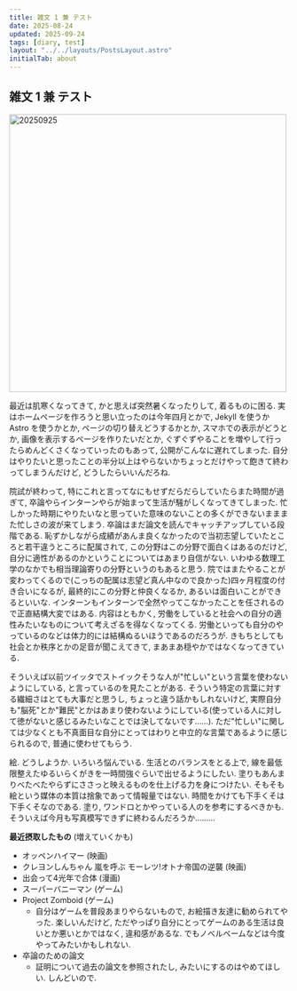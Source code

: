```yaml
---
title: 雑文 1 兼 テスト
date: 2025-08-24
updated: 2025-09-24
tags: [diary, test]
layout: "../../layouts/PostsLayout.astro"
initialTab: about
---
```


## 雑文 1 兼 テスト

<img src="../../images/pics/20250925.jpg" alt="20250925" width="500">

最近は肌寒くなってきて, かと思えば突然暑くなったりして, 着るものに困る. 実はホームページを作ろうと思い立ったのは今年四月とかで, Jekyll を使うか Astro を使うかとか, ページの切り替えどうするかとか, スマホでの表示がどうとか, 画像を表示するページを作りたいだとか, ぐずぐずやることを増やして行ったらめんどくさくなっていったのもあって, 公開がこんなに遅れてしまった. 自分はやりたいと思ったことの半分以上はやらないかちょっとだけやって飽きて終わってしまうんだけど, どうしたらいいんだろね. 

院試が終わって, 特にこれと言ってなにもせずだらだらしていたらまた時間が過ぎて, 卒論やらインターンやらが始まって生活が騒がしくなってきてしまった. 忙しかった時期にやりたいなと思っていた意味のないことの多くができないまままた忙しさの波が来てしまう. 卒論はまだ論文を読んでキャッチアップしている段階である. 恥ずかしながら成績があんま良くなかったので当初志望していたところと若干違うところに配属されて, この分野はこの分野で面白くはあるのだけど, 自分に適性があるのかということについてはあまり自信がない. いわゆる数理工学のなかでも相当理論寄りの分野というのもあると思う. 院ではまたやることが変わってくるので(こっちの配属は志望ど真ん中なので良かった)四ヶ月程度の付き合いになるが, 最終的にこの分野と仲良くなるか, あるいは面白いことができるといいな. インターンもインターンで全然やってこなかったことを任されるので正直結構大変ではある. 内容はともかく, 労働をしていると社会への自分の適性みたいなものについて考えざるを得なくなってくる. 労働といっても自分のやっているのなどは体力的には結構ぬるいほうであるのだろうが. きもちとしても社会とか秩序とかの足音が聞こえてきて, まあまあ穏やかではなくなってきている. 

そういえば以前ツイッタでストイックそうな人が"忙しい"という言葉を使わないようにしている, と言っているのを見たことがある. そういう特定の言葉に対する繊細さはとても大事だと思うし, ちょっと違う話かもしれないけど, 実際自分も"脳死"とか"難民"とかはあまり使わないようにしている(使っている人に対して徳がないと感じるみたいなことでは決してないです……). ただ"忙しい"に関しては少なくとも不真面目な自分にとってはわりと中立的な言葉であるように感じられるので, 普通に使わせてもらう. 

絵. どうしようか. いろいろ悩んでいる. 生活とのバランスをとる上で, 線を最低限整えたゆるいらくがきを一時間強ぐらいで出せるようにしたい. 塗りもあんまりべたべたやらずにささっと映えるものを仕上げる力を身につけたい. そもそも絵という媒体の本質は捨象であって情報量ではない. 時間をかけても下手くそは下手くそなのである. 塗り, ワンドロとかやっている人のを参考にするべきかも. そういえば今月も写真模写できずに終わるんだろうか………

**最近摂取したもの** (増えていくかも)
- オッペンハイマー (映画)
- クレヨンしんちゃん 嵐を呼ぶ モーレツ!オトナ帝国の逆襲 (映画)
- 出会って4光年で合体 (漫画)
- スーパーバニーマン (ゲーム)
- Project Zomboid (ゲーム)
  - 自分はゲームを普段あまりやらないもので, お絵描き友達に勧められてやった. 楽しいんだけど, ただやっぱり自分にとってゲームのある生活は良いとか悪いとかではなく, 違和感があるな. でもノベルベームなどは今度やってみたいかもしれない. 
- 卒論のための論文
  - 証明について過去の論文を参照されたし, みたいにするのはやめてほしい. しんどいので. 